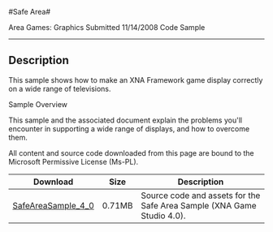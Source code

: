 #Safe Area#

Area
Games: Graphics
Submitted
11/14/2008
Code Sample

---

## Description

This sample shows how to make an XNA Framework game display correctly on a wide range of televisions.

Sample Overview

This sample and the associated document explain the problems you'll encounter in supporting a wide range of displays, and how to overcome them.


All content and source code downloaded from this page are bound to the Microsoft Permissive License (Ms-PL).

Download | Size | Description
---|---|---|
[SafeAreaSample_4_0](https://github.com/simondarksidej/XNAGameStudio/tree/master/Samples/SafeAreaSample_4_0) | 0.71MB | Source code and assets for the Safe Area Sample (XNA Game Studio 4.0). 